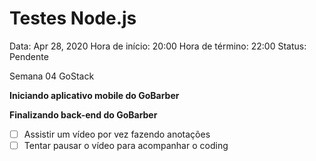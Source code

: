 # Testes Node.js

Data: Apr 28, 2020
Hora de início: 20:00
Hora de término: 22:00
Status: Pendente

Semana 04 GoStack

**Iniciando aplicativo mobile do GoBarber**

**Finalizando back-end do GoBarber**

- [ ]  Assistir um vídeo por vez fazendo anotações
- [ ]  Tentar pausar o vídeo para acompanhar o coding
